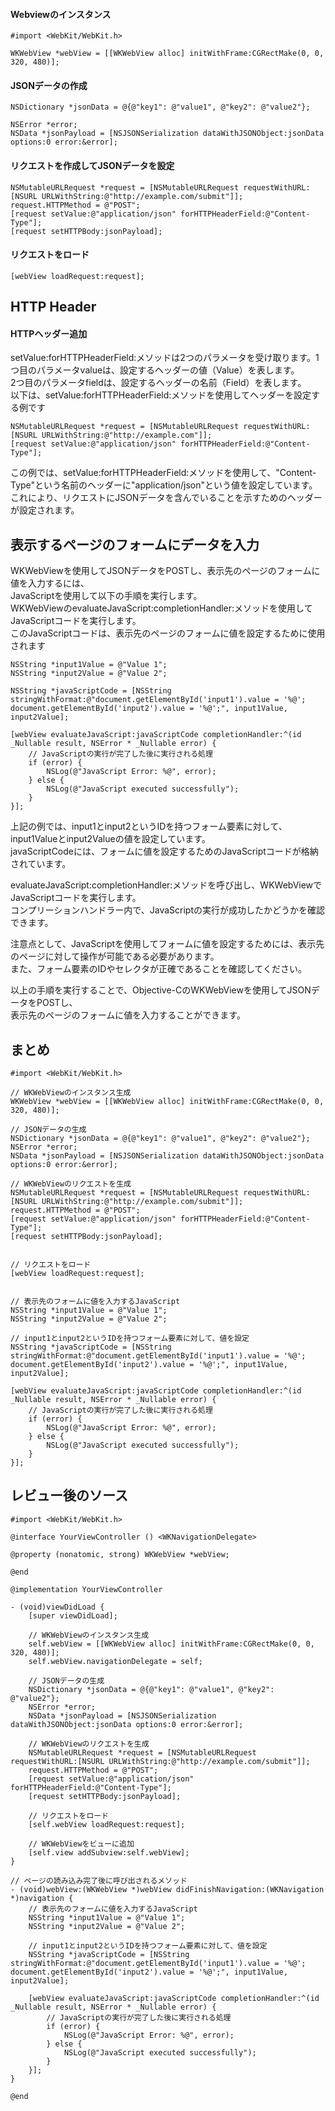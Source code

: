 
#### Webviewのインスタンス
```
#import <WebKit/WebKit.h>

WKWebView *webView = [[WKWebView alloc] initWithFrame:CGRectMake(0, 0, 320, 480)];
```


#### JSONデータの作成
```
NSDictionary *jsonData = @{@"key1": @"value1", @"key2": @"value2"};

NSError *error;
NSData *jsonPayload = [NSJSONSerialization dataWithJSONObject:jsonData options:0 error:&error];
```

#### リクエストを作成してJSONデータを設定
```
NSMutableURLRequest *request = [NSMutableURLRequest requestWithURL:[NSURL URLWithString:@"http://example.com/submit"]];
request.HTTPMethod = @"POST";
[request setValue:@"application/json" forHTTPHeaderField:@"Content-Type"];
[request setHTTPBody:jsonPayload];
```

#### リクエストをロード
```
[webView loadRequest:request];
```

## HTTP Header 
#### HTTPヘッダー追加
setValue:forHTTPHeaderField:メソッドは2つのパラメータを受け取ります。1つ目のパラメータvalueは、設定するヘッダーの値（Value）を表します。  
2つ目のパラメータfieldは、設定するヘッダーの名前（Field）を表します。  
以下は、setValue:forHTTPHeaderField:メソッドを使用してヘッダーを設定する例です
```
NSMutableURLRequest *request = [NSMutableURLRequest requestWithURL:[NSURL URLWithString:@"http://example.com"]];
[request setValue:@"application/json" forHTTPHeaderField:@"Content-Type"];

```
この例では、setValue:forHTTPHeaderField:メソッドを使用して、"Content-Type"という名前のヘッダーに"application/json"という値を設定しています。  
これにより、リクエストにJSONデータを含んでいることを示すためのヘッダーが設定されます。

## 表示するページのフォームにデータを入力
WKWebViewを使用してJSONデータをPOSTし、表示先のページのフォームに値を入力するには、  
JavaScriptを使用して以下の手順を実行します。  
WKWebViewのevaluateJavaScript:completionHandler:メソッドを使用してJavaScriptコードを実行します。  
このJavaScriptコードは、表示先のページのフォームに値を設定するために使用されます  
```
NSString *input1Value = @"Value 1";
NSString *input2Value = @"Value 2";

NSString *javaScriptCode = [NSString stringWithFormat:@"document.getElementById('input1').value = '%@'; document.getElementById('input2').value = '%@';", input1Value, input2Value];

[webView evaluateJavaScript:javaScriptCode completionHandler:^(id _Nullable result, NSError * _Nullable error) {
    // JavaScriptの実行が完了した後に実行される処理
    if (error) {
        NSLog(@"JavaScript Error: %@", error);
    } else {
        NSLog(@"JavaScript executed successfully");
    }
}];
```
上記の例では、input1とinput2というIDを持つフォーム要素に対して、input1Valueとinput2Valueの値を設定しています。  
javaScriptCodeには、フォームに値を設定するためのJavaScriptコードが格納されています。  
  
evaluateJavaScript:completionHandler:メソッドを呼び出し、WKWebViewでJavaScriptコードを実行します。  
コンプリーションハンドラー内で、JavaScriptの実行が成功したかどうかを確認できます。  
  
注意点として、JavaScriptを使用してフォームに値を設定するためには、表示先のページに対して操作が可能である必要があります。  
また、フォーム要素のIDやセレクタが正確であることを確認してください。  
  
以上の手順を実行することで、Objective-CのWKWebViewを使用してJSONデータをPOSTし、  
表示先のページのフォームに値を入力することができます。

## まとめ
```
#import <WebKit/WebKit.h>

// WKWebViewのインスタンス生成
WKWebView *webView = [[WKWebView alloc] initWithFrame:CGRectMake(0, 0, 320, 480)];

// JSONデータの生成
NSDictionary *jsonData = @{@"key1": @"value1", @"key2": @"value2"};
NSError *error;
NSData *jsonPayload = [NSJSONSerialization dataWithJSONObject:jsonData options:0 error:&error];

// WKWebViewのリクエストを生成
NSMutableURLRequest *request = [NSMutableURLRequest requestWithURL:[NSURL URLWithString:@"http://example.com/submit"]];
request.HTTPMethod = @"POST";
[request setValue:@"application/json" forHTTPHeaderField:@"Content-Type"];
[request setHTTPBody:jsonPayload];


// リクエストをロード
[webView loadRequest:request];


// 表示先のフォームに値を入力するJavaScript
NSString *input1Value = @"Value 1";
NSString *input2Value = @"Value 2";

// input1とinput2というIDを持つフォーム要素に対して、値を設定
NSString *javaScriptCode = [NSString stringWithFormat:@"document.getElementById('input1').value = '%@'; document.getElementById('input2').value = '%@';", input1Value, input2Value];

[webView evaluateJavaScript:javaScriptCode completionHandler:^(id _Nullable result, NSError * _Nullable error) {
    // JavaScriptの実行が完了した後に実行される処理
    if (error) {
        NSLog(@"JavaScript Error: %@", error);
    } else {
        NSLog(@"JavaScript executed successfully");
    }
}];
```

## レビュー後のソース
```
#import <WebKit/WebKit.h>

@interface YourViewController () <WKNavigationDelegate>

@property (nonatomic, strong) WKWebView *webView;

@end

@implementation YourViewController

- (void)viewDidLoad {
    [super viewDidLoad];

    // WKWebViewのインスタンス生成
    self.webView = [[WKWebView alloc] initWithFrame:CGRectMake(0, 0, 320, 480)];
    self.webView.navigationDelegate = self;

    // JSONデータの生成
    NSDictionary *jsonData = @{@"key1": @"value1", @"key2": @"value2"};
    NSError *error;
    NSData *jsonPayload = [NSJSONSerialization dataWithJSONObject:jsonData options:0 error:&error];

    // WKWebViewのリクエストを生成
    NSMutableURLRequest *request = [NSMutableURLRequest requestWithURL:[NSURL URLWithString:@"http://example.com/submit"]];
    request.HTTPMethod = @"POST";
    [request setValue:@"application/json" forHTTPHeaderField:@"Content-Type"];
    [request setHTTPBody:jsonPayload];

    // リクエストをロード
    [self.webView loadRequest:request];

    // WKWebViewをビューに追加
    [self.view addSubview:self.webView];
}

// ページの読み込み完了後に呼び出されるメソッド
- (void)webView:(WKWebView *)webView didFinishNavigation:(WKNavigation *)navigation {
    // 表示先のフォームに値を入力するJavaScript
    NSString *input1Value = @"Value 1";
    NSString *input2Value = @"Value 2";

    // input1とinput2というIDを持つフォーム要素に対して、値を設定
    NSString *javaScriptCode = [NSString stringWithFormat:@"document.getElementById('input1').value = '%@'; document.getElementById('input2').value = '%@';", input1Value, input2Value];

    [webView evaluateJavaScript:javaScriptCode completionHandler:^(id _Nullable result, NSError * _Nullable error) {
        // JavaScriptの実行が完了した後に実行される処理
        if (error) {
            NSLog(@"JavaScript Error: %@", error);
        } else {
            NSLog(@"JavaScript executed successfully");
        }
    }];
}

@end
```



